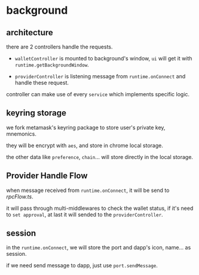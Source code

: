 # background

## architecture

there are 2 controllers handle the requests.

- `walletController` is mounted to background's window, `ui` will get it with `runtime.getBackgroundWindow`.

- `providerController` is listening message from `runtime.onConnect` and handle these request.

controller can make use of every `service` which implements specific logic.

## keyring storage

we fork metamask's keyring package to store user's private key, mnemonics.

they will be encrypt with `aes`, and store in chrome local storage.

the other data like `preference`, `chain`... will store directly in the local storage.

## Provider Handle Flow

when message received from `runtime.onConnect`, it will be send to _rpcFlow.ts_.

it will pass through multi-middlewares to check the wallet status, if it's need to `set approval`, at last it will sended to the `providerController`.


## session

in the `runtime.onConnect`, we will store the port and dapp's icon, name... as session.

if we need send message to dapp, just use `port.sendMessage`.
